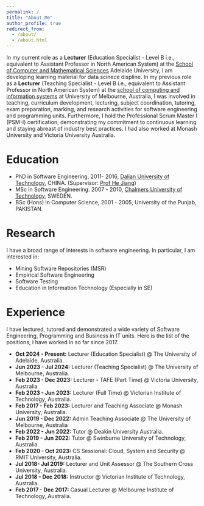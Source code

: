 ```yaml
---
permalink: /
title: "About Me"
author_profile: true
redirect_from: 
  - /about/
  - /about.html
---
```


In my current role as a **Lecturer** (Education Specialist - Level B i.e., equivalent to Assistant Professor in North American System) at the [School of Computer and Mathematical Sciences](https://set.adelaide.edu.au/computer-and-mathematical-sciences/) Adelaide University, I am developing learning material for data scinece displine. In my previous role as a **Lecturer** (Teaching Specialist - Level B i.e., equivalent to Assistant Professor in North American System) at the [school of computing and information systems](https://cis.unimelb.edu.au/) at University of Melbourne, Australia, I was involved in teaching, curriculum development, lecturing, subject coordination, tutoring, exam preparation, marking, and research activities for software engineering and programming units. Furthermore, I hold the Professional Scrum Master I (PSM-I) certification, demonstrating my commitment to continuous learning and staying abreast of industry best practices. I had also worked at Monash University and Victoria University Australia.

# Education

- PhD in Software Engineering, 2011- 2016, [Dalian University of Technology]((https://ssdut.dlut.edu.cn/en.htm)), CHINA. (Supervisor: [Prof He Jiang](http://faculty.dlut.edu.cn/jianghe/en/index.htm))
- MSc in Software Engineering. 2007 - 2010, [Chalmers University of Technology](https://www.chalmers.se/en/departments/cse/), SWEDEN.
- BSc (Hons) in Computer Science, 2001 - 2005, University of the Punjab, PAKISTAN.

# Research

I have a broad range of interests in software engineering. In particular, I am interested in:

 - Mining Software Repositories (MSR)
 - Empirical Software Engineering
 - Software Testing
 - Education in Information Technology (Especially in SE)

# Experience

I have lectured, tutored and demonstrated a wide variety of Software Engineering, Programming and Business in IT units. Here is the list of the positions, I have worked in so far since 2017.
- **Oct 2024 - Present:** Lecturer (Education Specialist) @ The University of Adelaide, Australia.
- **Jun 2023 - Jul 2024:** Lecturer (Teaching Specialist) @ The University of Melbourne, Australia.
- **Feb 2023 - Dec 2023:** Lecturer - TAFE (Part Time) @ Victoria University, Australia
- **Feb 2023 - Jun 2023:** Lecturer (Full Time) @ Victorian Institute of Technology, Australia.
- **Feb 2017 - Feb 2023:** Lecturer and Teaching Associate @ Monash University, Australia.
- **Jun 2019 - Dec 2022:** Admin Teaching Associate @ The University of Melbourne, Australia
- **Feb 2022 - Jun 2022:** Tutor @ Deakin University Australia.
- **Feb 2019 - Jun 2022:** Tutor @ Swinburne University of Technology, Australia.
- **Feb 2020 - Oct 2023:** CS Sessional: Cloud, System and Security @ RMIT University, Australia.
- **Jul 2018- Jul 2019:** Lecturer and Unit Assessor @ The Southern Cross University, Australia.
- **Jul 2018 - Dec 2018:** Instructor @ Victorian Institute of Technology, Australia.
- **Feb 2017 - Dec 2017:** Casual Lecturer @ Melbourne Institute of Technology, Australia.